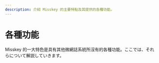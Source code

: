 ```yaml
---
description: 介紹 Misskey 的主要特點及其提供的各種功能。
---
```


# 各種功能

Misskey 的一大特色是具有其他微網誌系統所沒有的各種功能。ここでは、それらについて解説していきます。

<MkIndex :sort="(a, b) => b.name - a.name"></MkIndex>
